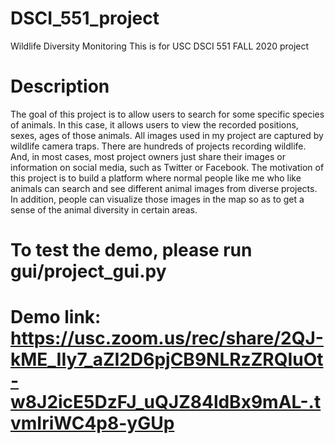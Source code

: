 # DSCI_551_project
Wildlife Diversity Monitoring
This is for USC DSCI 551 FALL 2020 project
# Description
The goal of this project is to allow users to search for some specific species of animals. In this case, it allows users to view the recorded positions, sexes, ages of those animals. All images used in my project are captured by wildlife camera traps. 
There are hundreds of projects recording wildlife. And, in most cases, most project owners just share their images or information on social media, such as Twitter or Facebook. The motivation of this project is to build a platform where normal people like me who like animals can search and see different animal images from diverse projects. In addition, people can visualize those images in the map so as to get a sense of the animal diversity in certain areas.
# To test the demo, please run gui/project_gui.py
# Demo link: https://usc.zoom.us/rec/share/2QJ-kME_IIy7_aZI2D6pjCB9NLRzZRQIuOt-w8J2icE5DzFJ_uQJZ84ldBx9mAL-.tvmIriWC4p8-yGUp

